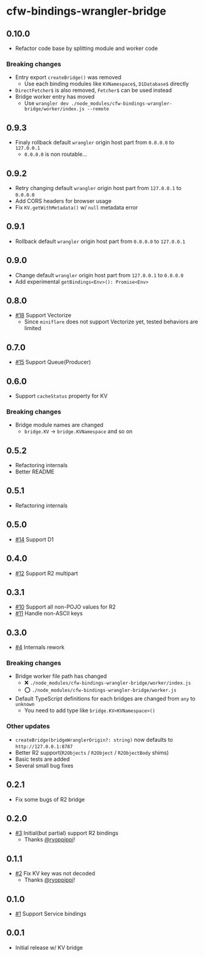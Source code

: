 # cfw-bindings-wrangler-bridge

## 0.10.0

- Refactor code base by splitting module and worker code

### Breaking changes

- Entry export `createBridge()` was removed
  - Use each binding modules like `KVNamespace$`, `D1Database$` directly
- `DirectFetcher$` is also removed, `Fetcher$` can be used instead
- Bridge worker entry has moved
  - Use `wrangler dev ./node_modules/cfw-bindings-wrangler-bridge/worker/index.js --remote`

## 0.9.3

- Finaly rollback default `wrangler` origin host part from `0.0.0.0` to `127.0.0.1`
  - `0.0.0.0` is non routable...

## 0.9.2

- Retry changing default `wrangler` origin host part from `127.0.0.1` to `0.0.0.0`
- Add CORS headers for browser usage
- Fix `KV.getWithMetadata()` w/ `null` metadata error

## 0.9.1

- Rollback default `wrangler` origin host part from `0.0.0.0` to `127.0.0.1`

## 0.9.0

- Change default `wrangler` origin host part from `127.0.0.1` to `0.0.0.0`
- Add experimental `getBindings<Env>(): Promise<Env>`

## 0.8.0

- [#18](https://github.com/leaysgur/cfw-bindings-wrangler-bridge/pull/18) Support Vectorize
  - Since `miniflare` does not support Vectorize yet, tested behaviors are limited

## 0.7.0

- [#15](https://github.com/leaysgur/cfw-bindings-wrangler-bridge/pull/15) Support Queue(Producer)

## 0.6.0

- Support `cacheStatus` property for KV

### Breaking changes

- Bridge module names are changed
  - `bridge.KV` -> `bridge.KVNamespace` and so on

## 0.5.2

- Refactoring internals
- Better README

## 0.5.1

- Refactoring internals

## 0.5.0

- [#14](https://github.com/leaysgur/cfw-bindings-wrangler-bridge/pull/14) Support D1

## 0.4.0

- [#12](https://github.com/leaysgur/cfw-bindings-wrangler-bridge/pull/12) Support R2 multipart

## 0.3.1

- [#10](https://github.com/leaysgur/cfw-bindings-wrangler-bridge/pull/10) Support all non-POJO values for R2
- [#11](https://github.com/leaysgur/cfw-bindings-wrangler-bridge/pull/11) Handle non-ASCII keys

## 0.3.0

- [#4](https://github.com/leaysgur/cfw-bindings-wrangler-bridge/pull/4) Internals rework

### Breaking changes

- Bridge worker file path has changed
  - ❌ `./node_modules/cfw-bindings-wrangler-bridge/worker/index.js`
  - ⭕ `./node_modules/cfw-bindings-wrangler-bridge/worker.js`
- Default TypeScript definitions for each bridges are changed from `any` to `unknown`
  - You need to add type like `bridge.KV<KVNamespace>()`

### Other updates

- `createBridge(bridgeWranglerOrigin?: string)` now defaults to `http://127.0.0.1:8787`
- Better R2 support(`R2Objects` / `R2Object` / `R2ObjectBody` shims)
- Basic tests are added
- Several small bug fixes

## 0.2.1

- Fix some bugs of R2 bridge

## 0.2.0

- [#3](https://github.com/leaysgur/cfw-bindings-wrangler-bridge/pull/3) Initial(but partial) support R2 bindings
  - Thanks [@ryoppippi](https://github.com/ryoppippi)!

## 0.1.1

- [#2](https://github.com/leaysgur/cfw-bindings-wrangler-bridge/pull/2) Fix KV key was not decoded
  - Thanks [@ryoppippi](https://github.com/ryoppippi)!

## 0.1.0

- [#1](https://github.com/leaysgur/cfw-bindings-wrangler-bridge/pull/1) Support Service bindings

## 0.0.1

- Initial release w/ KV bridge
